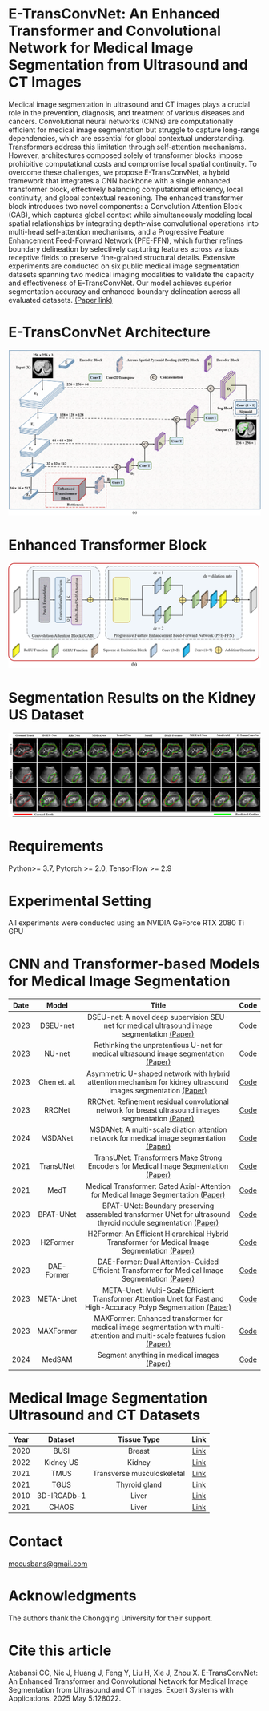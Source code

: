 # E-TransConvNet: An Enhanced Transformer and Convolutional Network for Medical Image Segmentation from Ultrasound and CT Images

Medical image segmentation in ultrasound and CT images plays a crucial role in the prevention, diagnosis, and treatment of various diseases and cancers. Convolutional neural networks (CNNs) are computationally efficient for medical image segmentation but struggle to capture long-range dependencies, which are essential for global contextual understanding. Transformers address this limitation through self-attention mechanisms. However, architectures composed solely of transformer blocks impose prohibitive computational costs and compromise local spatial continuity. To overcome these challenges, we propose E-TransConvNet, a hybrid framework that integrates a CNN backbone with a single enhanced transformer block, effectively balancing computational efficiency, local continuity, and global contextual reasoning. The enhanced transformer block introduces two novel components: a Convolution Attention Block (CAB), which captures global context while simultaneously modeling local spatial relationships by integrating depth-wise convolutional operations into multi-head self-attention mechanisms, and a Progressive Feature Enhancement Feed-Forward Network (PFE-FFN), which further refines boundary delineation by selectively capturing features across various receptive fields to preserve fine-grained structural details. Extensive experiments are conducted on six public medical image segmentation datasets spanning two medical imaging modalities to validate the capacity and effectiveness of E-TransConvNet. Our model achieves superior segmentation accuracy and enhanced boundary delineation across all evaluated datasets. [(Paper link)](https://www.sciencedirect.com/science/article/abs/pii/S0957417425016434)

#  E-TransConvNet Architecture

![ARC](https://github.com/S-domain/E-TransConvNet/blob/695d5b634324f9a2eed9f22eb35a26191d786258/Figures/ARC.png)

# Enhanced Transformer Block
![ETB](https://github.com/S-domain/E-TransConvNet/blob/cdfb8a8e9b073026624cc10f338cc705f1d128e5/Figures/ETB.png)

# Segmentation Results on the Kidney US Dataset
![ETB](https://github.com/S-domain/E-TransConvNet/blob/eb811931c50e8a87f2db7b1297a432959df84a94/Figures/Kidney_US2.png)


# Requirements
Python>= 3.7, Pytorch >= 2.0, TensorFlow >= 2.9

# Experimental Setting
All experiments were conducted using an NVIDIA GeForce RTX 2080 Ti GPU

# CNN and Transformer-based Models for Medical Image Segmentation

| Date    | Model     |Title                                                                                                                                                      | Code |
| :---:   | :---:     | :---:                                                                                                                                                     | :---:|
| 2023  | DSEU-net    | DSEU-net: A novel deep supervision SEU-net for medical ultrasound image segmentation [(Paper)](https://doi.org/10.1016/j.eswa.2023.119939) | [Code](https://github.com/CGPxy/DSEU-net)|
| 2023 | NU-net    | Rethinking the unpretentious U-net for medical ultrasound image segmentation [(Paper)](https://doi.org/10.1016/j.patcog.2023.109728)      | [Code](https://github.com/CGPzy/NU-net)|
| 2023 | Chen et. al. | Asymmetric U-shaped network with hybrid attention mechanism for kidney ultrasound images segmentation [(Paper)](https://doi.org/10.1016/j.eswa.2022.118847) | [Code](https://github.com/CGPxy/Asymmetric-U-net-for-ultrasound-segmentation)|
| 2023 | RRCNet    | RRCNet: Refinement residual convolutional network for breast ultrasound images segmentation [(Paper)](https://doi.org/10.1016/j.engappai.2022.105601) | [Code](https://github.com/CGPxy/RRCNet)|
| 2024 | MSDANet   | MSDANet: A multi-scale dilation attention network for medical image segmentation [(Paper)](https://doi.org/10.1016/j.bspc.2023.105889)    | [Code](https://github.com/1999luan/MSDANet)|
| 2021 | TransUNet | TransUNet: Transformers Make Strong Encoders for Medical Image Segmentation [(Paper)](https://arxiv.org/abs/2102.04306)                   | [Code](https://github.com/Beckschen/TransUNet)|
| 2021 | MedT      | Medical Transformer: Gated Axial-Attention for Medical Image Segmentation   [(Paper)](https://link.springer.com/chapter/10.1007/978-3-030-87193-2_4)      | [Code](https://github.com/jeya-maria-jose/Medical-Transformer)|
| 2023 | BPAT-UNet | BPAT-UNet: Boundary preserving assembled transformer UNet for ultrasound thyroid nodule segmentation [(Paper)](https://doi.org/10.1016/j.cmpb.2023.107614) | [Code](https://github.com/ccjcv/BPAT-UNet)|
| 2023 | H2Former  | H2Former: An Efficient Hierarchical Hybrid Transformer for Medical Image Segmentation [(Paper)](https://ieeexplore.ieee.org/document/10093768)      | [Code](https://github.com/NKUhealong/H2Former)|
| 2023 | DAE-Former| DAE-Former: Dual Attention-Guided Efficient Transformer for Medical Image Segmentation [(Paper)](https://link.springer.com/chapter/10.1007/978-3-031-46005-0_8)      | [Code](https://github.com/mindflow-institue/DAEFormer)|
| 2023 | META-Unet | META-Unet: Multi-Scale Efficient Transformer Attention Unet for Fast and High-Accuracy Polyp Segmentation [(Paper)](https://ieeexplore.ieee.org/document/10179485)    | [Code](https://github.com/szuzzb/META-Unet)|
| 2023 | MAXFormer | MAXFormer: Enhanced transformer for medical image segmentation with multi-attention and multi-scale features fusion [(Paper)](https://doi.org/10.1016/j.knosys.2023.110987)  | [Code](https://github.com/zhiwei-liang/MAXFormer)|
| 2024 | MedSAM    | Segment anything in medical images [(Paper)](https://www.nature.com/articles/s41467-024-44824-z)      | [Code](https://github.com/bowang-lab/MedSAM)|


# Medical Image Segmentation Ultrasound and CT Datasets

| Year    | Dataset     | Tissue  Type                           | Link|
| :---:   | :---:     | :---:                                                          | :---:|
| 2020  | BUSI   | Breast | [Link](https://www.kaggle.com/datasets/sabahesaraki/breast-ultrasound-images-dataset) |  
| 2022  | Kidney US  | Kidney| [Link](http://rsingla.ca/kidneyUS/) |
| 2021 | TMUS  | Transverse musculoskeletal| [Link](https://doi.org/10.17632/3jykz7wz8d.1) |
| 2021  | TGUS | Thyroid gland | [Link](https://github.com/haifangong/TRFE-Net-for-thyroid-nodule-segmentation) |
| 2010  | 3D-IRCADb-1  | Liver | [Link](https://www.kaggle.com/datasets/sarahelqersh/3dircadb1) |
| 2021  | CHAOS | Liver | [Link](https://chaos.grand-challenge.org/) |



#   Contact
mecusbans@gmail.com

#   Acknowledgments
The authors thank the Chongqing University for their support.


# Cite this article
Atabansi CC, Nie J, Huang J, Feng Y, Liu H, Xie J, Zhou X. E-TransConvNet: An Enhanced Transformer and Convolutional Network for Medical Image Segmentation from Ultrasound and CT Images. Expert Systems with Applications. 2025 May 5:128022. 

